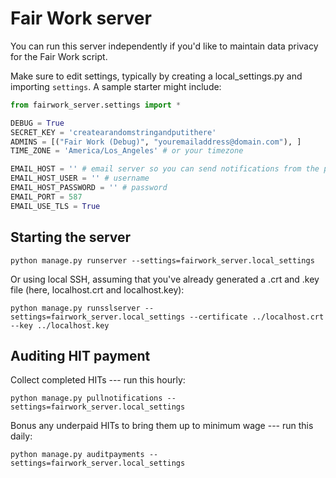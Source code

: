 # Fair Work server
You can run this server independently if you'd like to maintain data privacy for the Fair Work script.

Make sure to edit settings, typically by creating a local_settings.py and importing `settings`. A sample starter might include:
```python
from fairwork_server.settings import *

DEBUG = True
SECRET_KEY = 'createarandomstringandputithere'
ADMINS = [("Fair Work (Debug)", "youremailaddress@domain.com"), ]
TIME_ZONE = 'America/Los_Angeles' # or your timezone

EMAIL_HOST = '' # email server so you can send notifications from the platform, e.g., SendGrid
EMAIL_HOST_USER = '' # username
EMAIL_HOST_PASSWORD = '' # password
EMAIL_PORT = 587
EMAIL_USE_TLS = True

```

## Starting the server
```shell
python manage.py runserver --settings=fairwork_server.local_settings
```

Or using local SSH, assuming that you've already generated a .crt and .key file (here, localhost.crt and localhost.key):
```shell
python manage.py runsslserver --settings=fairwork_server.local_settings --certificate ../localhost.crt --key ../localhost.key
```

## Auditing HIT payment
Collect completed HITs --- run this hourly:
```shell
python manage.py pullnotifications --settings=fairwork_server.local_settings
```

Bonus any underpaid HITs to bring them up to minimum wage --- run this daily:
```shell
python manage.py auditpayments --settings=fairwork_server.local_settings
```
